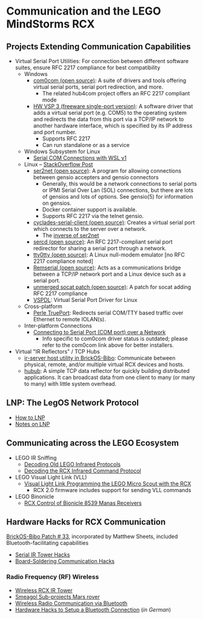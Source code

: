 # Communication and the LEGO MindStorms RCX

## Projects Extending Communication Capabilities
* Virtual Serial Port Utilities:  For connection between different software suites, ensure RFC 2217 compliance for best compatibility
  + Windows
    - [com0com (open source)](https://github.com/BrickBot/Archive/releases/tag/com0com):  A suite of drivers and tools offering virtual serial ports, serial port redirection, and more.
      * The related hub4com project offers an RFC 2217 compliant mode
    - [HW VSP 3 (freeware single-port version)](https://www.hw-group.com/software/hw-vsp3-virtual-serial-port):  A software driver that adds a virtual serial port (e.g. COM5)
      to the operating system and redirects the data from this port via a TCP/IP network to another hardware interface, which is specified by its IP address and port number.
      * Supports RFC 2217
      * Can run standalone or as a service
  + Windows Subsystem for Linux
    - [Serial COM Connections with WSL v1](https://www.hanselman.com/blog/connect-to-a-device-over-serial-com-port-on-windows-10-with-wsl1-tty-devices-with-windows-terminal-and-minicom)
  + Linux – [StackOverflow Post](https://stackoverflow.com/q/52187)
    - [ser2net (open source)](https://github.com/cminyard/ser2net):  A program for allowing connections between gensio accepters and gensio connectors
      * Generally, this would be a network connections to serial ports or IPMI Serial Over Lan (SOL) connections, but there are lots of gensios and lots of options. See gensio(5) for information on gensios.
      * Docker container support is available.
      * Supports RFC 2217 via the telnet gensio.
    - [cyclades-serial-client (open source)](http://cyclades-serial.sourceforge.net/):  Creates a virtual serial port which connects to the server over a network.
      * The [inverse of ser2net](https://github.com/cminyard/ser2net#using)
    - [sercd (open source)](http://sercd.sourceforge.net/):  An RFC 2217-compliant serial port redirector for sharing a serial port through a network.
    - [tty0tty (open source)](https://github.com/lcgamboa/tty0tty):  A Linux null-modem emulator  [no RFC 2217 compliance noted]
    - [Remserial (open source)](http://lpccomp.bc.ca/remserial/):  Acts as a communications bridge between a TCP/IP network port and a Linux device such as a serial port.
    - [unmerged socat patch (open source)](http://www.dest-unreach.org/socat/contrib/socat-rfc2217.html):  A patch for socat adding RFC 2217 compliance
    - [VSPDL](https://tibbo.com/support/downloads/vspdl.html):  Virtual Serial Port Driver for Linux
  + Cross-platform
    - [Perle TruePort](https://www.perle.com/downloads/trueport.shtml):  Redirects serial COM/TTY based traffic over Ethernet to remote IOLAN(s).
  + Inter-platform Connections
    - [Connecting to Serial Port (COM port) over a Network](https://gist.github.com/DraTeots/e0c669608466470baa6c)
      * Info specific to com0com driver status is outdated; please refer to the com0com link above for better installers.
* Virtual "IR Reflectors" / TCP Hubs
  + [ir-server host utility in BrickOS-Bibo](https://github.com/BrickBot/brickOS-bibo/):  Communicate between physical, remote, and/or multiple virtual RCX devices and hosts.
  + [hubub](https://github.com/BrickBot/hubub):  A simple TCP data reflector for quickly building distributed applications. It can broadcast data from one client to many (or many to many) with little system overhead.


## LNP: The LegOS Network Protocol
* [How to LNP](http://www.cs.brown.edu/courses/cs148/old/2004fall/brickOS/HOWTO/lnp.html)
* [Notes on LNP](https://web.archive.org/web/20040627230632/http://www.docs.uu.se/docs/undergrad/instances/spring2002/RTSystemDvpMnp/assignments/notes_on_lnp.html)

## Communicating across the LEGO Ecosystem
* LEGO IR Sniffing
  + [Decoding Old LEGO Infrared Protocols](https://ofalcao.pt/blog/2017/decoding-old-lego-infrared-protocol)
  + [Decoding the RCX Infrared Command Protocol](https://ofalcao.pt/blog/2017/decoding-rcx-ir-command-protocol)
* LEGO Visual Light Link (VLL)
  + [Visual Light Link Programming the LEGO Micro Scout with the RCX](http://www.elecbrick.com/vll/)
    - RCX 2.0 firmware includes support for sending VLL commands
* LEGO Binonicle
  + [RCX Control of Bionicle 8539 Manas Receivers](https://web.archive.org/web/20080510121133/http://www.doucettenet.com/lego/manas.pdf)

## Hardware Hacks for RCX Communication
[BrickOS-Bibo Patch # 33](https://news.lugnet.com/robotics/rcx/legos/?n=4057), incorporated by Matthew Sheets, included Bluetooth-facilitating capabilities
* [Serial IR Tower Hacks](http://web.archive.org/web/20060207165221/http://oase.uci.kun.nl/~mientki/Lego_Knex/Lego_electronica/IR_tower/IR_tower.htm)
* [Board-Soldering Communication Hacks](http://www.convict.lu/Jeunes/RCXCam/RCXCam_Journal.htm)

### Radio Frequency (RF) Wireless
* [Wireless RCX IR Tower](https://www.eurobricks.com/forum/index.php?/forums/topic/42828-wireless-rcx-ir-tower/)
* [Smeagol Sub-projects Mars rover](https://web.archive.org/web/20080324192255/http://www.mobnets.rwth-aachen.de/smeagol/sub-mars.php)
* [Wireless Radio Communication via Bluetooth](http://www.robotics.sk/maine.php?page=/projects/rcxbt/)
* [Hardware Hacks to Setup a Bluetooth Connection](https://web.archive.org/web/20051207031919/http://www-date.uni-paderborn.de/pub/people/dasas/Beh03.pdf)  (_in German_)
